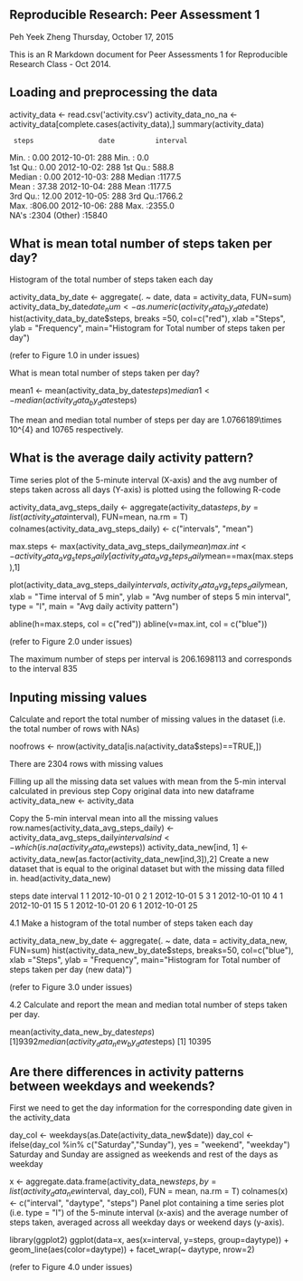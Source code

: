 ## Reproducible Research: Peer Assessment 1
Peh Yeek Zheng
Thursday, October 17, 2015

This is an R Markdown document for Peer Assessments 1 for Reproducible Research Class - Oct 2014.

## Loading and preprocessing the data

activity_data <- read.csv('activity.csv')
activity_data_no_na <- activity_data[complete.cases(activity_data),]
summary(activity_data)

     steps                date          interval     
  Min.   :  0.00   2012-10-01:  288   Min.   :   0.0  
  1st Qu.:  0.00   2012-10-02:  288   1st Qu.: 588.8  
  Median :  0.00   2012-10-03:  288   Median :1177.5  
  Mean   : 37.38   2012-10-04:  288   Mean   :1177.5  
  3rd Qu.: 12.00   2012-10-05:  288   3rd Qu.:1766.2  
  Max.   :806.00   2012-10-06:  288   Max.   :2355.0  
  NA's   :2304     (Other)   :15840

## What is mean total number of steps taken per day?

Histogram of the total number of steps taken each day

activity_data_by_date <- aggregate(. ~ date, data = activity_data, FUN=sum)
activity_data_by_date$date_num <- as.numeric(activity_data_by_date$date)
hist(activity_data_by_date$steps, breaks =50, col=c("red"), xlab ="Steps", ylab = "Frequency", main="Histogram for Total number of steps taken per day")

(refer to Figure 1.0 in under issues)

What is mean total number of steps taken per day?

mean1 <- mean(activity_data_by_date$steps)
median1 <- median(activity_data_by_date$steps)

The mean and median total number of steps per day are 1.0766189\times 10^{4} and 10765 respectively.

## What is the average daily activity pattern?

Time series plot of the 5-minute interval (X-axis) and the avg number of steps taken across all days (Y-axis) is plotted using the following R-code

activity_data_avg_steps_daily <- aggregate(activity_data$steps, by = list(activity_data$interval), FUN=mean, na.rm = T)
colnames(activity_data_avg_steps_daily) <- c("intervals", "mean")

max.steps <- max(activity_data_avg_steps_daily$mean)
max.int <- activity_data_avg_steps_daily[activity_data_avg_steps_daily$mean==max(max.steps),1]

plot(activity_data_avg_steps_daily$intervals, activity_data_avg_steps_daily$mean, xlab = "Time interval of 5 min", ylab = "Avg number of steps 5 min interval", type = "l", main = "Avg daily activity pattern")

abline(h=max.steps, col = c("red"))
abline(v=max.int, col = c("blue"))

(refer to Figure 2.0 under issues)

The maximum number of steps per interval is 206.1698113 and corresponds to the interval 835

## Inputing missing values

Calculate and report the total number of missing values in the dataset (i.e. the total number of rows with NAs)

 noofrows <- nrow(activity_data[is.na(activity_data$steps)==TRUE,])
 
There are 2304 rows with missing values

Filling up all the missing data set values with mean from the 5-min interval calculated in previous step
Copy original data into new dataframe
activity_data_new <- activity_data

Copy the 5-min interval mean into all the missing values 
row.names(activity_data_avg_steps_daily) <- activity_data_avg_steps_daily$intervals
ind <- which(is.na(activity_data_new$steps))
activity_data_new[ind, 1] <- activity_data_new[as.factor(activity_data_new[ind,3]),2]
Create a new dataset that is equal to the original dataset but with the missing data filled in.
head(activity_data_new)

   steps       date interval
 1     1 2012-10-01        0
 2     1 2012-10-01        5
 3     1 2012-10-01       10
 4     1 2012-10-01       15
 5     1 2012-10-01       20
 6     1 2012-10-01       25

4.1 Make a histogram of the total number of steps taken each day

activity_data_new_by_date <- aggregate(. ~ date, data = activity_data_new, FUN=sum)
hist(activity_data_new_by_date$steps, breaks=50, col=c("blue"), xlab ="Steps", ylab = "Frequency", main="Histogram for Total number of steps taken per day (new data)")

(refer to Figure 3.0 under issues)

4.2 Calculate and report the mean and median total number of steps taken per day.

mean(activity_data_new_by_date$steps)
[1] 9392
median(activity_data_new_by_date$steps)
[1] 10395

## Are there differences in activity patterns between weekdays and weekends?

First we need to get the day information for the corresponding date given in the activity_data

day_col <- weekdays(as.Date(activity_data_new$date))
day_col <- ifelse(day_col %in% c("Saturday","Sunday"), yes = "weekend", "weekday")
Saturday and Sunday are assigned as weekends and rest of the days as weekday

x <- aggregate.data.frame(activity_data_new$steps, by = list(activity_data_new$interval, day_col), FUN = mean, na.rm = T)
colnames(x) <- c("interval", "daytype", "steps")
Panel plot containing a time series plot (i.e. type = "l") of the 5-minute interval (x-axis) and the average number of steps taken, averaged across all weekday days or weekend days (y-axis).

library(ggplot2)
ggplot(data=x, aes(x=interval, y=steps, group=daytype)) + geom_line(aes(color=daytype)) + facet_wrap(~ daytype, nrow=2)

(refer to Figure 4.0 under issues)
